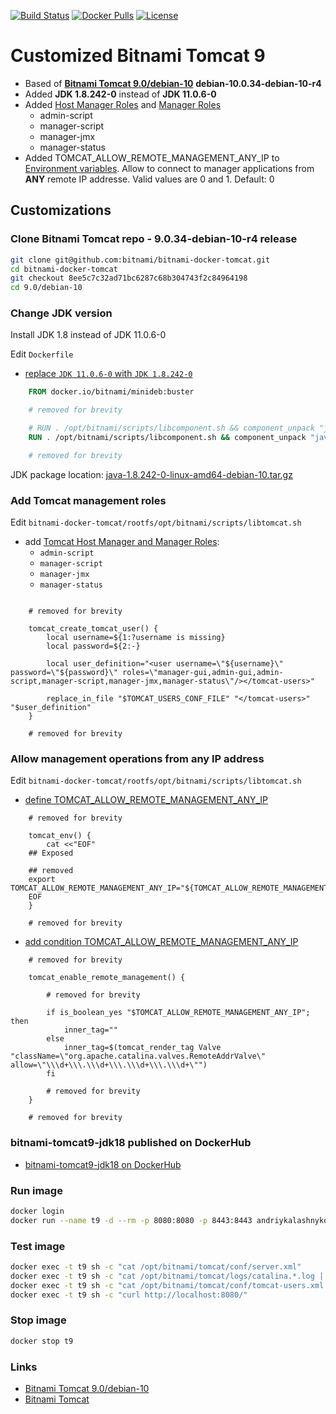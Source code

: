 [![Build Status](https://travis-ci.org/AndriyKalashnykov/bitnami-tomcat9-jdk18.svg?branch=master)](https://travis-ci.org/AndriyKalashnykov/bitnami-tomcat9-jdk18)
[![Docker Pulls](https://img.shields.io/docker/pulls/andriykalashnykov/bitnami-tomcat9-jdk18.svg)](https://hub.docker.com/r/andriykalashnykov/bitnami-tomcat9-jdk18/)
[![License](https://img.shields.io/hexpm/l/plug.svg?maxAge=2592000)]()

# Customized Bitnami Tomcat 9

* Based of **[Bitnami Tomcat 9.0/debian-10]** **debian-10.0.34-debian-10-r4**
* Added **JDK 1.8.242-0** instead of **JDK 11.0.6-0**
* Added [Host Manager Roles] and [Manager Roles]
  * admin-script
  * manager-script
  * manager-jmx
  * manager-status
* Added TOMCAT_ALLOW_REMOTE_MANAGEMENT_ANY_IP to [Environment variables].
  Allow to connect to manager applications from **ANY** remote IP addresse. Valid
  values are 0 and 1. Default: 0

## Customizations

### Clone Bitnami Tomcat repo -  9.0.34-debian-10-r4 release

```bash
git clone git@github.com:bitnami/bitnami-docker-tomcat.git
cd bitnami-docker-tomcat
git checkout 8ee5c7c32ad71bc6287c68b304743f2c84964198
cd 9.0/debian-10
```

### Change JDK version

Install JDK 1.8 instead of JDK 11.0.6-0

Edit `Dockerfile`

* [replace `JDK 11.0.6-0` with `JDK 1.8.242-0`]

```Dockerfile
    FROM docker.io/bitnami/minideb:buster

    # removed for brevity

    # RUN . /opt/bitnami/scripts/libcomponent.sh && component_unpack "java" "11.0.6-0" --checksum f7446f8bec72b6b2606d37ba917accc243e6cd4e722700c39ef83832c46fb0c6
    RUN . /opt/bitnami/scripts/libcomponent.sh && component_unpack "java" "1.8.242-0" --checksum 3a70f3d1c3cd9bc6ec581b2a10373a2b323c0b9af40402ce8d19aeb0b3d02400

    # removed for brevity
```

JDK package location: [java-1.8.242-0-linux-amd64-debian-10.tar.gz](https://downloads.bitnami.com/files/stacksmith/java-1.8.242-0-linux-amd64-debian-10.tar.gz)

### Add Tomcat management roles

Edit `bitnami-docker-tomcat/rootfs/opt/bitnami/scripts/libtomcat.sh`

* add [Tomcat Host Manager and Manager Roles]:
  * `admin-script`
  * `manager-script`
  * `manager-jmx`
  * `manager-status`

```shell

    # removed for brevity

    tomcat_create_tomcat_user() {
        local username=${1:?username is missing}
        local password=${2:-}

        local user_definition="<user username=\"${username}\" password=\"${password}\" roles=\"manager-gui,admin-gui,admin-script,manager-script,manager-jmx,manager-status\"/></tomcat-users>"

        replace_in_file "$TOMCAT_USERS_CONF_FILE" "</tomcat-users>" "$user_definition"
    }

    # removed for brevity
```

### Allow management operations from any IP address

Edit `bitnami-docker-tomcat/rootfs/opt/bitnami/scripts/libtomcat.sh`

* [define TOMCAT_ALLOW_REMOTE_MANAGEMENT_ANY_IP]

```shell
    # removed for brevity

    tomcat_env() {
        cat <<"EOF"
    ## Exposed

    ## removed
    export TOMCAT_ALLOW_REMOTE_MANAGEMENT_ANY_IP="${TOMCAT_ALLOW_REMOTE_MANAGEMENT_ANY_IP:-0}"
    EOF
    }

    # removed for brevity
```

* [add condition TOMCAT_ALLOW_REMOTE_MANAGEMENT_ANY_IP]

```shell
    # removed for brevity

    tomcat_enable_remote_management() {

        # removed for brevity

        if is_boolean_yes "$TOMCAT_ALLOW_REMOTE_MANAGEMENT_ANY_IP"; then
            inner_tag=""
        else
            inner_tag=$(tomcat_render_tag Valve "className=\"org.apache.catalina.valves.RemoteAddrValve\" allow=\"\\\d+\\\.\\\d+\\\.\\\d+\\\.\\\d+\"")
        fi

        # removed for brevity
    }

    # removed for brevity
```
### bitnami-tomcat9-jdk18 published on DockerHub

* [bitnami-tomcat9-jdk18 on DockerHub]

### Run image

```bash
docker login
docker run --name t9 -d --rm -p 8080:8080 -p 8443:8443 andriykalashnykov/bitnami-tomcat9-jdk18:latest
```

### Test image

```bash
docker exec -t t9 sh -c "cat /opt/bitnami/tomcat/conf/server.xml"
docker exec -t t9 sh -c "cat /opt/bitnami/tomcat/logs/catalina.*.log | grep 'APR'"
docker exec -t t9 sh -c "cat /opt/bitnami/tomcat/conf/tomcat-users.xml | grep 'admin-script'"
docker exec -t t9 sh -c "curl http://localhost:8080/"
```

### Stop image

```bash
docker stop t9
```

### Links

* [Bitnami Tomcat 9.0/debian-10]
* [Bitnami Tomcat]

[Bitnami Tomcat]: https://github.com/bitnami/bitnami-docker-tomcat

[Bitnami Tomcat 9.0/debian-10]: https://github.com/bitnami/bitnami-docker-tomcat/tree/master/9.0/debian-10

[Environment variables]: https://github.com/bitnami/bitnami-docker-tomcat#environment-variables

[Host Manager Roles]: http://tomcat.apache.org/tomcat-9.0-doc/host-manager-howto.html#Configuring_Manager_Application_Access

[Manager Roles]: https://tomcat.apache.org/tomcat-9.0-doc/manager-howto.html#Configuring_Manager_Application_Access

[replace `JDK 11.0.6-0` with `JDK 1.8.242-0`]: https://github.com/AndriyKalashnykov/bitnami-tomcat9-jdk18/blob/eca48b599978add685d52721e3306bad2043eea4/Dockerfile#L17

[Tomcat Host Manager and Manager Roles]: https://github.com/AndriyKalashnykov/bitnami-tomcat9-jdk18/blob/fc9cfc96e3ff1fbfceb4f48bbfb0a7995b1dc8c4/rootfs/opt/bitnami/scripts/libtomcat.sh#L233

[define TOMCAT_ALLOW_REMOTE_MANAGEMENT_ANY_IP]: https://github.com/AndriyKalashnykov/bitnami-tomcat9-jdk18/blob/fc9cfc96e3ff1fbfceb4f48bbfb0a7995b1dc8c4/rootfs/opt/bitnami/scripts/libtomcat.sh#L58

[add condition TOMCAT_ALLOW_REMOTE_MANAGEMENT_ANY_IP]: https://github.com/AndriyKalashnykov/bitnami-tomcat9-jdk18/blob/fc9cfc96e3ff1fbfceb4f48bbfb0a7995b1dc8c4/rootfs/opt/bitnami/scripts/libtomcat.sh#L209

[bitnami-tomcat9-jdk18 on DockerHub]: https://hub.docker.com/r/andriykalashnykov/bitnami-tomcat9-jdk18
